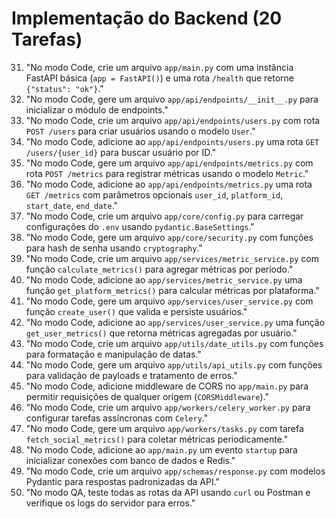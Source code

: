 # Implementação do Backend (20 Tarefas)

31. "No modo Code, crie um arquivo `app/main.py` com uma instância FastAPI básica (`app = FastAPI()`) e uma rota `/health` que retorne `{"status": "ok"}`."
32. "No modo Code, gere um arquivo `app/api/endpoints/__init__.py` para inicializar o módulo de endpoints."
33. "No modo Code, crie um arquivo `app/api/endpoints/users.py` com rota `POST /users` para criar usuários usando o modelo `User`."
34. "No modo Code, adicione ao `app/api/endpoints/users.py` uma rota `GET /users/{user_id}` para buscar usuário por ID."
35. "No modo Code, gere um arquivo `app/api/endpoints/metrics.py` com rota `POST /metrics` para registrar métricas usando o modelo `Metric`."
36. "No modo Code, adicione ao `app/api/endpoints/metrics.py` uma rota `GET /metrics` com parâmetros opcionais `user_id`, `platform_id`, `start_date`, `end_date`."
37. "No modo Code, crie um arquivo `app/core/config.py` para carregar configurações do `.env` usando `pydantic.BaseSettings`."
38. "No modo Code, gere um arquivo `app/core/security.py` com funções para hash de senha usando `cryptography`."
39. "No modo Code, crie um arquivo `app/services/metric_service.py` com função `calculate_metrics()` para agregar métricas por período."
40. "No modo Code, adicione ao `app/services/metric_service.py` uma função `get_platform_metrics()` para calcular métricas por plataforma."
41. "No modo Code, gere um arquivo `app/services/user_service.py` com função `create_user()` que valida e persiste usuários."
42. "No modo Code, adicione ao `app/services/user_service.py` uma função `get_user_metrics()` que retorna métricas agregadas por usuário."
43. "No modo Code, crie um arquivo `app/utils/date_utils.py` com funções para formatação e manipulação de datas."
44. "No modo Code, gere um arquivo `app/utils/api_utils.py` com funções para validação de payloads e tratamento de erros."
45. "No modo Code, adicione middleware de CORS no `app/main.py` para permitir requisições de qualquer origem (`CORSMiddleware`)."
46. "No modo Code, crie um arquivo `app/workers/celery_worker.py` para configurar tarefas assíncronas com `Celery`."
47. "No modo Code, gere um arquivo `app/workers/tasks.py` com tarefa `fetch_social_metrics()` para coletar métricas periodicamente."
48. "No modo Code, adicione ao `app/main.py` um evento `startup` para inicializar conexões com banco de dados e Redis."
49. "No modo Code, crie um arquivo `app/schemas/response.py` com modelos Pydantic para respostas padronizadas da API."
50. "No modo QA, teste todas as rotas da API usando `curl` ou Postman e verifique os logs do servidor para erros."